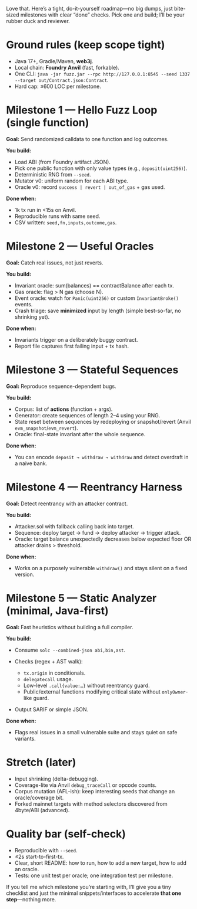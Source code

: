Love that. Here’s a tight, do-it-yourself roadmap—no big dumps, just bite-sized milestones with clear “done” checks. Pick one and build; I’ll be your rubber duck and reviewer.

# Ground rules (keep scope tight)

* Java 17+, Gradle/Maven, **web3j**.
* Local chain: **Foundry Anvil** (fast, forkable).
* One CLI: `java -jar fuzz.jar --rpc http://127.0.0.1:8545 --seed 1337 --target out/Contract.json:Contract`.
* Hard cap: ≤600 LOC per milestone.

# Milestone 1 — Hello Fuzz Loop (single function)

**Goal:** Send randomized calldata to one function and log outcomes.

**You build:**

* Load ABI (from Foundry artifact JSON).
* Pick one public function with only value types (e.g., `deposit(uint256)`).
* Deterministic RNG from `--seed`.
* Mutator v0: uniform random for each ABI type.
* Oracle v0: record `success | revert | out_of_gas` + gas used.

**Done when:**

* 1k tx run in <15s on Anvil.
* Reproducible runs with same seed.
* CSV written: `seed,fn,inputs,outcome,gas`.

# Milestone 2 — Useful Oracles

**Goal:** Catch real issues, not just reverts.

**You build:**

* Invariant oracle: sum(balances) == contractBalance after each tx.
* Gas oracle: flag > N gas (choose N).
* Event oracle: watch for `Panic(uint256)` or custom `InvariantBroke()` events.
* Crash triage: save **minimized** input by length (simple best-so-far, no shrinking yet).

**Done when:**

* Invariants trigger on a deliberately buggy contract.
* Report file captures first failing input + tx hash.

# Milestone 3 — Stateful Sequences

**Goal:** Reproduce sequence-dependent bugs.

**You build:**

* Corpus: list of **actions** (function + args).
* Generator: create sequences of length 2–4 using your RNG.
* State reset between sequences by redeploying or snapshot/revert (Anvil `evm_snapshot`/`evm_revert`).
* Oracle: final-state invariant after the whole sequence.

**Done when:**

* You can encode `deposit → withdraw → withdraw` and detect overdraft in a naive bank.

# Milestone 4 — Reentrancy Harness

**Goal:** Detect reentrancy with an attacker contract.

**You build:**

* Attacker.sol with fallback calling back into target.
* Sequence: deploy target → fund → deploy attacker → trigger attack.
* Oracle: target balance unexpectedly decreases below expected floor OR attacker drains > threshold.

**Done when:**

* Works on a purposely vulnerable `withdraw()` and stays silent on a fixed version.

# Milestone 5 — Static Analyzer (minimal, Java-first)

**Goal:** Fast heuristics without building a full compiler.

**You build:**

* Consume `solc --combined-json abi,bin,ast`.
* Checks (regex + AST walk):

    * `tx.origin` in conditionals.
    * `delegatecall` usage.
    * Low-level `.call{value:…}` without reentrancy guard.
    * Public/external functions modifying critical state without `onlyOwner`-like guard.
* Output SARIF or simple JSON.

**Done when:**

* Flags real issues in a small vulnerable suite and stays quiet on safe variants.

# Stretch (later)

* Input shrinking (delta-debugging).
* Coverage-lite via Anvil `debug_traceCall` or opcode counts.
* Corpus mutation (AFL-ish): keep interesting seeds that change an oracle/coverage bit.
* Forked mainnet targets with method selectors discovered from 4byte/ABI (advanced).

# Quality bar (self-check)

* Reproducible with `--seed`.
* ≤2s start-to-first-tx.
* Clear, short README: how to run, how to add a new target, how to add an oracle.
* Tests: one unit test per oracle; one integration test per milestone.

If you tell me which milestone you’re starting with, I’ll give you a tiny checklist and just the minimal snippets/interfaces to accelerate **that one step**—nothing more.
